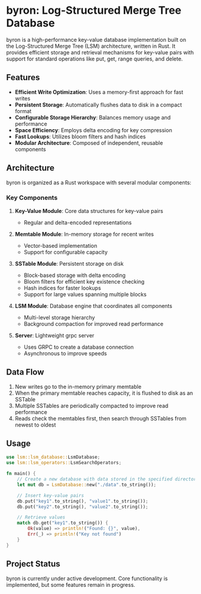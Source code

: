 # byron: Log-Structured Merge Tree Database

byron is a high-performance key-value database implementation built on the Log-Structured Merge Tree (LSM) architecture, written in Rust. It provides efficient storage and retrieval mechanisms for key-value pairs with support for standard operations like put, get, range queries, and delete.

## Features

- **Efficient Write Optimization**: Uses a memory-first approach for fast writes
- **Persistent Storage**: Automatically flushes data to disk in a compact format
- **Configurable Storage Hierarchy**: Balances memory usage and performance
- **Space Efficiency**: Employs delta encoding for key compression
- **Fast Lookups**: Utilizes bloom filters and hash indices
- **Modular Architecture**: Composed of independent, reusable components

## Architecture

byron is organized as a Rust workspace with several modular components:

### Key Components

1. **Key-Value Module**: Core data structures for key-value pairs
   - Regular and delta-encoded representations

2. **Memtable Module**: In-memory storage for recent writes
   - Vector-based implementation
   - Support for configurable capacity

3. **SSTable Module**: Persistent storage on disk
   - Block-based storage with delta encoding
   - Bloom filters for efficient key existence checking
   - Hash indices for faster lookups
   - Support for large values spanning multiple blocks

4. **LSM Module**: Database engine that coordinates all components
   - Multi-level storage hierarchy
   - Background compaction for improved read performance

5. **Server**: Lightweight grpc server
   - Uses GRPC to create a database connection
   - Asynchronous to improve speeds

## Data Flow

1. New writes go to the in-memory primary memtable
2. When the primary memtable reaches capacity, it is flushed to disk as an SSTable
3. Multiple SSTables are periodically compacted to improve read performance
4. Reads check the memtables first, then search through SSTables from newest to oldest

## Usage

```rust
use lsm::lsm_database::LsmDatabase;
use lsm::lsm_operators::LsmSearchOperators;

fn main() {
    // Create a new database with data stored in the specified directory
    let mut db = LsmDatabase::new("./data".to_string());

    // Insert key-value pairs
    db.put("key1".to_string(), "value1".to_string());
    db.put("key2".to_string(), "value2".to_string());

    // Retrieve values
    match db.get("key1".to_string()) {
        Ok(value) => println!("Found: {}", value),
        Err(_) => println!("Key not found")
    }
}
```

## Project Status

byron is currently under active development. Core functionality is implemented, but some features remain in progress.

